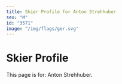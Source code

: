 ```yaml
---
title: Skier Profile for Anton Strehhuber
sex: "M"
id: "3571"
image: "/img/flags/ger.svg" 
---
```


# Skier Profile

This page is for: Anton Strehhuber.
    